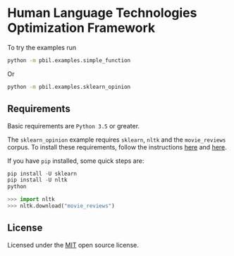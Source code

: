 # Human Language Technologies Optimization Framework

To try the examples run

```bash
python -m pbil.examples.simple_function
```

Or

```bash
python -m pbil.examples.sklearn_opinion
```

## Requirements

Basic requirements are `Python 3.5` or greater.

The `sklearn_opinion` example requires `sklearn`, `nltk` and the `movie_reviews` corpus.
To install these requirements, follow the instructions [here](https://scikit-learn.org/stable/install.html)
and [here](https://www.nltk.org/install.html).

If you have `pip` installed, some quick steps are:

```python
pip install -U sklearn
pip install -U nltk
python

>>> import nltk
>>> nltk.download("movie_reviews")
```

## License

Licensed under the [MIT](https://opensource.org/licenses/MIT) open source license.

